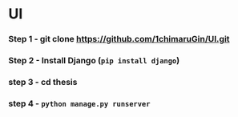 # UI

### Step 1 - git clone https://github.com/1chimaruGin/UI.git

### Step 2 - Install Django (```pip install django```)

### step 3 - cd thesis

### step 4 - ```python manage.py runserver```



